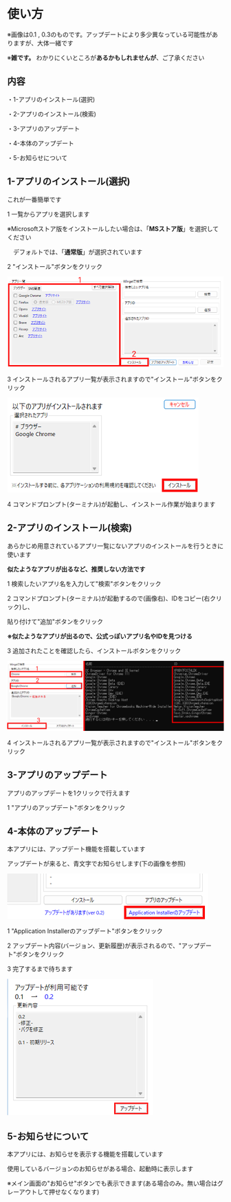 # 使い方
※画像は0.1 , 0.3のものです。アップデートにより多少異なっている可能性がありますが、大体一緒です

※**雑です。** わかりにくいところが**あるかもしれませんが**、ご了承ください

## 内容
・1-アプリのインストール(選択)

・2-アプリのインストール(検索)

・3-アプリのアップデート

・4-本体のアップデート

・5-お知らせについて

## 1-アプリのインストール(選択)
これが一番簡単です

1 一覧からアプリを選択します

※Microsoftストア版をインストールしたい場合は、「**MSストア版**」を選択してください

　デフォルトでは、「**通常版**」が選択されています

2 "インストール"ボタンをクリック

![picture1](https://github.com/GitHub-Pt04/Application-Installer/blob/main/How%20to%20use/1.png?raw=true)

3 インストールされるアプリ一覧が表示されますので"インストール"ボタンをクリック

![image](https://github.com/GitHub-Pt04/Application-Installer/blob/main/How%20to%20use/5.png?raw=true)

4 コマンドプロンプト(ターミナル)が起動し、インストール作業が始まります

## 2-アプリのインストール(検索)
あらかじめ用意されているアプリ一覧にないアプリのインストールを行うときに使います

**似たようなアプリが出るなど、推奨しない方法です**

1 検索したいアプリ名を入力して"検索"ボタンをクリック

2 コマンドプロンプト(ターミナル)が起動するので(画像右)、IDをコピー(右クリック)し、

貼り付けて"追加"ボタンをクリック

**※似たようなアプリが出るので、公式っぽいアプリ名やIDを見つける**

3 追加されたことを確認したら、インストールボタンをクリック

![image](https://github.com/GitHub-Pt04/Application-Installer/blob/main/How%20to%20use/2.png?raw=true)

4 インストールされるアプリ一覧が表示されますので"インストール"ボタンをクリック

## 3-アプリのアップデート
アプリのアップデートを1クリックで行えます

1 "アプリのアップデート"ボタンをクリック

## 4-本体のアップデート
本アプリには、アップデート機能を搭載しています

アップデートが来ると、青文字でお知らせします(下の画像を参照)

![image](https://github.com/GitHub-Pt04/Application-Installer/blob/main/How%20to%20use/3.png?raw=true)

1 "Application Installerのアップデート"ボタンをクリック

2 アップデート内容(バージョン、更新履歴)が表示されるので、"アップデート"ボタンをクリック

3 完了するまで待ちます

![image](https://github.com/GitHub-Pt04/Application-Installer/blob/main/How%20to%20use/4.png?raw=true)

## 5-お知らせについて
本アプリには、お知らせを表示する機能を搭載しています

使用しているバージョンのお知らせがある場合、起動時に表示します

※メイン画面の"お知らせ"ボタンでも表示できます(ある場合のみ。無い場合はグレーアウトして押せなくなります)
